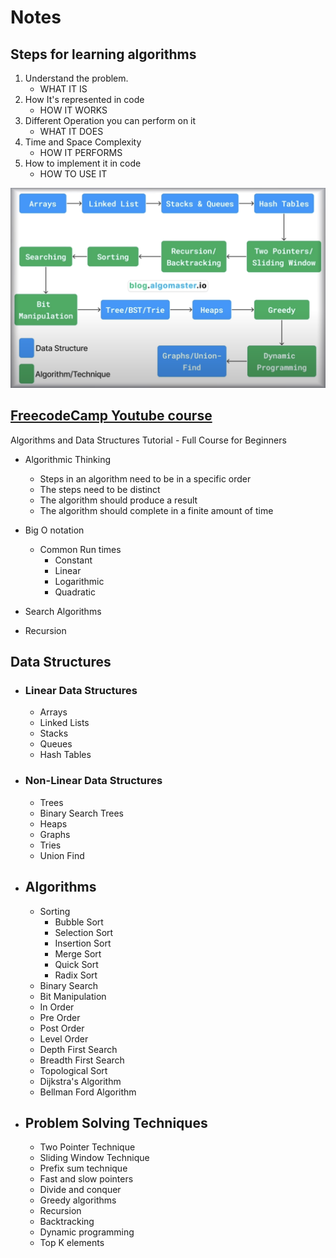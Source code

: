 # Notes

## Steps for learning algorithms

1. Understand the problem.
    - WHAT IT IS
2. How It's represented in code
    - HOW IT WORKS
3. Different Operation you can perform on it
    - WHAT IT DOES
4. Time and Space Complexity
    - HOW IT PERFORMS
5. How to implement it in code
    - HOW TO USE IT

![DSA Learning Path](assets/images/DSA_Learning_Path.png)

## [FreecodeCamp Youtube course](https://www.youtube.com/watch?v=8hly31xKli0)

Algorithms and Data Structures Tutorial - Full Course for Beginners

- Algorithmic Thinking
  - Steps in an algorithm need to be in a specific order
  - The steps need to be distinct
  - The algorithm should produce a result
  - The algorithm should complete in a finite amount of time

- Big O notation
  - Common Run times
    - Constant
    - Linear
    - Logarithmic
    - Quadratic

- Search Algorithms

- Recursion

## Data Structures

- ### Linear Data Structures

  - Arrays
  - Linked Lists
  - Stacks
  - Queues
  - Hash Tables

- ### Non-Linear Data Structures

  - Trees
  - Binary Search Trees
  - Heaps
  - Graphs
  - Tries
  - Union Find

- ## Algorithms

  - Sorting
    - Bubble Sort
    - Selection Sort
    - Insertion Sort
    - Merge Sort
    - Quick Sort
    - Radix Sort
  - Binary Search
  - Bit Manipulation
  - In Order
  - Pre Order
  - Post Order
  - Level Order
  - Depth First Search
  - Breadth First Search
  - Topological Sort
  - Dijkstra's Algorithm
  - Bellman Ford Algorithm

- ## Problem Solving Techniques

  - Two Pointer Technique
  - Sliding Window Technique
  - Prefix sum technique
  - Fast and slow pointers
  - Divide and conquer
  - Greedy algorithms
  - Recursion
  - Backtracking
  - Dynamic programming
  - Top K elements
